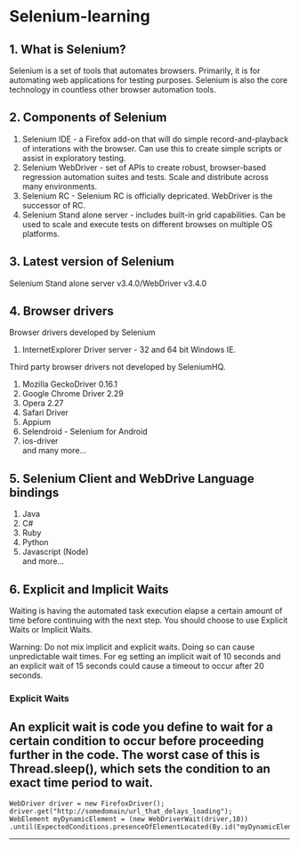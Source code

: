 # Selenium-learning

## 1. What is Selenium? 
Selenium is a set of tools that automates browsers. Primarily, it is for automating web applications for testing purposes. Selenium is also the core technology in countless other browser automation tools. 

## 2. Components of Selenium 
1. Selenium IDE - a Firefox add-on that will do simple record-and-playback of interations with the browser. Can use this to create simple scripts or assist in exploratory testing.
2. Selenium WebDriver - set of APIs to create robust, browser-based regression automation suites and tests. Scale and distribute           across many environments. 
3. Selenium RC - Selenium RC is officially depricated. WebDriver is the successor of RC. 
4. Selenium Stand alone server - includes built-in grid capabilities. Can be used to scale and execute tests on different browses on       multiple OS platforms. 

## 3. Latest version of Selenium 
Selenium Stand alone server v3.4.0/WebDriver v3.4.0 

## 4. Browser drivers 
Browser drivers developed by Selenium 
1. InternetExplorer Driver server - 32 and 64 bit Windows IE. 

Third party browser drivers not developed by SeleniumHQ. 
1. Mozilla GeckoDriver 0.16.1
2. Google Chrome Driver 2.29 
3. Opera 2.27 
4. Safari Driver 
5. Appium 
6. Selendroid - Selenium for Android 
7. ios-driver 
<br/>and many more... 

## 5. Selenium Client and WebDrive Language bindings 
1. Java 
2. C# 
3. Ruby
4. Python
5. Javascript (Node)
<br/>and more...

## 6. Explicit and Implicit Waits 
Waiting is having the automated task execution elapse a certain amount of time before continuing with the next step. You should choose
to use Explicit Waits or Implicit Waits. 

Warning: Do not mix implicit and explicit waits. Doing so can cause unpredictable wait times. For eg setting an implicit wait of 10 seconds and an explicit wait of 15 seconds could cause a timeout to occur after 20 seconds. 

### Explicit Waits 
An explicit wait is code you define to wait for a certain condition to occur before proceeding further in the code. 
The worst case of this is Thread.sleep(), which sets the condition to an exact time period to wait.
---------------------------------------------------------------------------------------------------
    WebDriver driver = new FirefoxDriver();
    driver.get("http://somedomain/url_that_delays_loading");
    WebElement myDynamicElement = (new WebDriverWait(driver,10))
    .until(ExpectedConditions.presenceOfElementLocated(By.id("myDynamicElement")));
----------------------------------------------------------------------------------------------------
    
    
